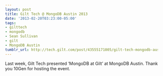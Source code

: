 ```yaml
---
layout: post
title: Gilt Tech @ MongoDB Austin 2013
date: '2013-02-20T03:23:00-05:00'
tags:
- gilttech
- mongodb
- Sean Sullivan
- gilt
- MongoDB Austin
tumblr_url: http://tech.gilt.com/post/43555171005/gilt-tech-mongodb-austin-2013
---
```

Last week, Gilt Tech presented ‘MongoDB at Gilt’ at MongoDB Austin. Thank you 10Gen for hosting the event.
